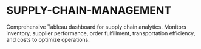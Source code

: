 # SUPPLY-CHAIN-MANAGEMENT
Comprehensive Tableau dashboard for supply chain analytics. Monitors inventory, supplier performance, order fulfillment, transportation efficiency, and costs to optimize operations.
